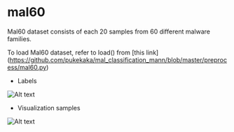 # mal60



Mal60 dataset consists of each 20 samples from 60 different malware families.

To load Mal60 dataset, refer to load() from [this link] (https://github.com/pukekaka/mal_classification_mann/blob/master/preprocess/mal60.py)



* Labels

![Alt text](https://github.com/pukekaka/mal60/tree/master/images/Labels.jpg)

* Visualization samples

![Alt text](https://github.com/pukekaka/mal60/tree/master/images/Visualization_Samples.jpg)
